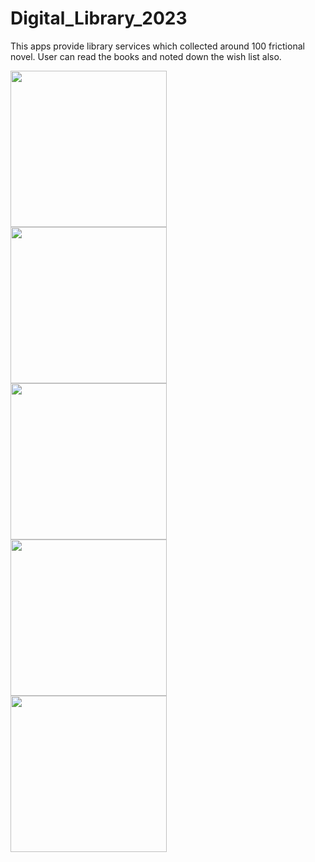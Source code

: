# Digital_Library_2023
This apps provide library services which collected around 100 frictional novel. User can read the books and noted down the wish list also.


<div class="row" >
  <div class="column">
    <img width="250" src="https://user-images.githubusercontent.com/43768410/232931683-26ccbbd6-b1ba-4404-b586-bddfa38c1cc9.png"> 
  </div>
  <div class="column">  
    <img width="250" src="https://user-images.githubusercontent.com/43768410/232931737-df476514-7150-436b-8c5d-75cd5a4a74ae.png">
  </div>
  <div class="column">
    <img width="250" src="https://user-images.githubusercontent.com/43768410/232931880-d5814e50-3d4a-4999-b289-fd71199f5b2e.png">
  </div>
  <div class="column">
    <img width="250" src="https://user-images.githubusercontent.com/43768410/232935069-9f4c57f9-9dc7-4142-960e-a0239669ad71.gif">
  </div>
  <div class="column">
    <img width="250" src="https://user-images.githubusercontent.com/43768410/232935769-c32f87bb-34d5-4f24-b7ed-94989c9b60ca.gif">
  </div>
</div>



